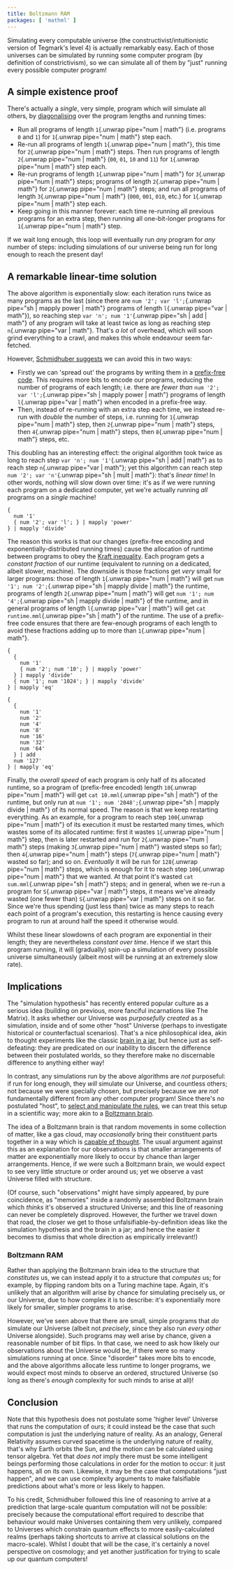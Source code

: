 ```yaml
---
title: Boltzmann RAM
packages: [ 'mathml' ]
---
```


Simulating every computable universe (the constructivist/intuitionistic version
of Tegmark's level 4) is actually remarkably easy. Each of those universes can
be simulated by running some computer program (by definition of constrictivism),
so we can simulate all of them by "just" running every possible computer
program!

## A simple existence proof ##

There's actually a *single*, very simple, program which will simulate all
others, by [diagonalising](https://en.wikipedia.org/wiki/Diagonal_argument) over
the program lengths and running times:

 - Run all programs of length `1`{.unwrap pipe="num | math"} (i.e. programs
   `0` and `1`) for `1`{.unwrap pipe="num | math"} step each.
 - Re-run all programs of length `1`{.unwrap pipe="num | math"}, this time for
   `2`{.unwrap pipe="num | math"} steps. Then run programs of length
   `2`{.unwrap pipe="num | math"} (`00`, `01`, `10` and `11`) for
   `1`{.unwrap pipe="num | math"} step each.
 - Re-run programs of length `1`{.unwrap pipe="num | math"} for
   `3`{.unwrap pipe="num | math"} steps; programs of length
   `2`{.unwrap pipe="num | math"} for `2`{.unwrap pipe="num | math"} steps; and
   run all programs of length `3`{.unwrap pipe="num | math"} (`000`, `001`,
   `010`, etc.) for `1`{.unwrap pipe="num | math"} step each.
 - Keep going in this manner forever: each time re-running all previous programs
   for an extra step, then running all one-bit-longer programs for
   `1`{.unwrap pipe="num | math"} step.

If we wait long enough, this loop will eventually run *any* program for *any*
number of steps: including simulations of our universe being run for long enough
to reach the present day!

## A remarkable linear-time solution ##

The above algorithm is exponentially slow: each iteration runs twice as many
programs as the last (since there are
`num '2'; var 'l';`{.unwrap pipe="sh | mapply power | math"} programs of length
`l`{.unwrap pipe="var | math"}), so reaching step
`var 'n'; num '1'`{.unwrap pipe="sh | add | math"} of any program will take at
least twice as long as reaching step `n`{.unwrap pipe="var | math"}. That's
*a lot* of overhead, which will soon grind everything to a crawl, and makes this
whole endeavour seem far-fetched.

However,
[Schmidhuber suggests](http://people.idsia.ch/~juergen/computeruniverse.html) we
can avoid this in two ways:

 - Firstly we can 'spread out' the programs by writing them in a
   [prefix-free code](https://en.wikipedia.org/wiki/Prefix_code). This requires
   more bits to encode our programs, reducing the number of programs of each
   length; i.e. there are *fewer than*
   `num '2'; var 'l';`{.unwrap pipe="sh | mapply power | math"} programs of
   length `l`{.unwrap pipe="var | math"} when encoded in a prefix-free way.
 - Then, instead of re-running with an extra step each time, we instead re-run
   with *double* the number of steps, i.e. running for
   `1`{.unwrap pipe="num | math"} step, then `2`{.unwrap pipe="num | math"}
   steps, then `4`{.unwrap pipe="num | math"} steps, then
   `8`{.unwrap pipe="num | math"} steps, etc.

This doubling has an interesting effect: the original algorithm took twice as
long to reach step `var 'n'; num '1'`{.unwrap pipe="sh | add | math"} as to
reach step `n`{.unwrap pipe="var | math"}; yet this algorithm can reach step
`num '2'; var 'n'`{.unwrap pipe="sh | mult | math"}: that's *linear time*! In
other words, nothing will slow down over time: it's as if we were running each
program on a dedicated computer, yet we're actually running *all* programs on a
*single* machine!

```{pipe="sh > runtime.mml"}
{
  num '1'
  { num '2'; var 'l'; } | mapply 'power'
} | mapply 'divide'
```

The reason this works is that our changes (prefix-free encoding and
exponentially-distributed running times) cause the allocation of runtime between
programs to obey the [Kraft
inequality](https://en.wikipedia.org/wiki/Kraft%E2%80%93McMillan_inequality).
Each program gets a *constant fraction* of our runtime (equivalent to running
on a dedicated, albeit slower, machine). The downside is those fractions get
*very* small for larger programs: those of length `1`{.unwrap pipe="num | math"}
will get `num '1'; num '2';`{.unwrap pipe="sh | mapply divide | math"} the
runtime, programs of length `2`{.unwrap pipe="num | math"} will get
`num '1'; num '4';`{.unwrap pipe="sh | mapply divide | math"} of the runtime,
and in general programs of length `l`{.unwrap pipe="var | math"} will get
`cat runtime.mml`{.unwrap pipe="sh | math"} of the runtime. The use of a
prefix-free code ensures that there are few-enough programs of each length to
avoid these fractions adding up to more than `1`{.unwrap pipe="num | math"}.

```{pipe="sh > 10.mml"}
{
  {
    num '1'
    { num '2'; num '10'; } | mapply 'power'
  } | mapply 'divide'
  { num '1'; num '1024'; } | mapply 'divide'
} | mapply 'eq'
```

```{pipe="sh > sum.mml"}
{
  {
    num '1'
    num '2'
    num '4'
    num '8'
    num '16'
    num '32'
    num '64'
  } | add
  num '127'
} | mapply 'eq'
```

Finally, the *overall speed* of each program is only half of its allocated
runtime, so a program of (prefix-free encoded) length
`10`{.unwrap pipe="num | math"} will get
`cat 10.mml`{.unwrap pipe="sh | math"} of the runtime, but only run at
`num '1'; num '2048';`{.unwrap pipe="sh | mapply divide | math"} of its normal
speed. The reason is that we keep restarting everything. As an example, for a
program to reach step `100`{.unwrap pipe="num | math"} of its execution it must
be restarted many times, which wastes some of its allocated runtime: first it
wastes `1`{.unwrap pipe="num | math"} step, then is later restarted and run for
`2`{.unwrap pipe="num | math"} steps (making `3`{.unwrap pipe="num | math"}
wasted steps so far); then `4`{.unwrap pipe="num | math"} steps
(`7`{.unwrap pipe="num | math"} wasted so far); and so on. *Eventually* it will
be run for `128`{.unwrap pipe="num | math"} steps, which is enough for it to
reach step `100`{.unwrap pipe="num | math"} that we wanted. At that point it's
wasted `cat sum.mml`{.unwrap pipe="sh | math"} steps; and in general, when we
re-run a program for `S`{.unwrap pipe="var | math"} steps, it means we've
already wasted (one fewer than) `S`{.unwrap pipe="var | math"} steps on it so
far. Since we're thus spending (just less than) twice as many steps to reach
each point of a program's execution, this restarting is hence causing every
program to run at around half the speed it otherwise would.

Whilst these linear slowdowns of each program are exponential in their length;
they are nevertheless *constant over time*. Hence if we start this program
running, it will (gradually) spin-up a simulation of every possible universe
simultaneously (albeit most will be running at an extremely slow rate).

## Implications ##

The "simulation hypothesis" has recently entered popular culture as a serious
idea (building on previous, more fanciful incarnations like The Matrix). It asks
whether our Universe was *purposefully created* as a simulation, inside and of
some other "host" Universe (perhaps to investigate historical or counterfactual
scenarios). That's a nice philosophical idea, akin to thought experiments like
the classic [brain in a jar](https://en.wikipedia.org/wiki/Brain_in_a_vat), but
hence just as self-defeating: they are predicated on our inability to discern
the difference between their postulated worlds, so they therefore make no
discernable difference to anything either way!

In contrast, any simulations run by the above algorithms are *not* purposeful:
if run for long enough, they *will* simulate our Universe, and countless others;
not because we were specially chosen, but precisely because we are *not*
fundamentally different from any other computer program! Since there's no
postulated "host", to [select and manipulate the
rules](https://en.wikipedia.org/wiki/Omphalos_hypothesis), we can treat this
setup in a scientific way; more akin to a
[Boltzmann brain](https://en.wikipedia.org/wiki/Boltzmann_brain).

The idea of a Boltzmann brain is that random movements in some collection of
matter, like a gas cloud, may *occasionally* bring their constituent parts
together in a way which is
[capable of thought](https://en.wikipedia.org/wiki/Cogito,_ergo_sum). The usual
argument against this as an explanation for our observations is that
smaller arrangements of matter are exponentially more likely to occur by chance
than larger arrangements. Hence, if we were such a Boltzmann brain, we would
expect to see very little structure or order around us; yet we observe a vast
Universe filled with structure.

(Of course, such "observations" might have simply appeared, by pure coincidence,
as "memories" inside a randomly assembled Boltzmann brain which *thinks* it's
observed a structured Universe; and this line of reasoning can never be
completely disproved. However, the further we travel down that road, the closer
we get to those unfalsifiable-by-definition ideas like the simulation hypothesis
and the brain in a jar; and hence the easier it becomes to dismiss that whole
direction as empirically irrelevant!)

### Boltzmann RAM ###

Rather than applying the Boltzmann brain idea to the structure that
*constitutes* us, we can instead apply it to a structure that *computes* us; for
example, by flipping random bits on a Turing machine tape. Again, it's unlikely
that an algorithm will arise by chance for simulating precisely us, or our
Universe, due to how complex it is to describe: it's exponentially more likely
for smaller, simpler programs to arise.

However, we've seen above that there are small, simple programs that *do*
simulate our Universe (albeit not *precisely*, since they also run *every other*
Universe alongside). Such programs may well arise by chance, given a
reasonable number of bit flips. In that case, we need to ask how likely our
observations about the Universe would be, if there were so many simulations
running at once. Since "disorder" takes more bits to encode, and the above
algorithms allocate less runtime to longer programs, we would expect most minds
to observe an ordered, structured Universe (so long as there's *enough*
complexity for such minds to arise at all)!

## Conclusion ##

Note that this hypothesis does not postulate some 'higher level' Universe that
runs the computation of ours; it could instead be the case that such computation
is just the underlying nature of reality. As an analogy, General Relativity
assumes curved spacetime is the underlying nature of reality, that's why Earth
orbits the Sun, and the motion can be calculated using tensor algebra. Yet that
*does not* imply there must be some intelligent beings performing those
calculations in order for the motion to occur: it just happens, all on its own.
Likewise, it may be the case that computations "just happen", and we can use
complexity arguments to make falsifiable predictions about what's more or less
likely to happen.

To his credit, Schmidhuber followed this line of reasoning to arrive at a
prediction that large-scale quantum computation will not be possible: precisely
because the computational effort required to describe that behaviour would make
Universes containing them very unlikely, compared to Universes which constrain
quantum effects to more easily-calculated realms (perhaps taking shortcuts to
arrive at classical solutions on the macro-scale). Whilst I doubt that will be
the case, it's certainly a novel perspective on cosmology; and yet another
justification for trying to scale up our quantum computers!
